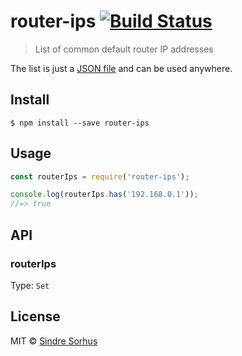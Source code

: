 # router-ips [![Build Status](https://travis-ci.org/sindresorhus/router-ips.svg?branch=master)](https://travis-ci.org/sindresorhus/router-ips)

> List of common default router IP addresses

The list is just a [JSON file](router-ips.json) and can be used anywhere.


## Install

```
$ npm install --save router-ips
```


## Usage

```js
const routerIps = require('router-ips');

console.log(routerIps.has('192.168.0.1'));
//=> true
```


## API

### routerIps

Type: `Set`


## License

MIT © [Sindre Sorhus](https://sindresorhus.com)

